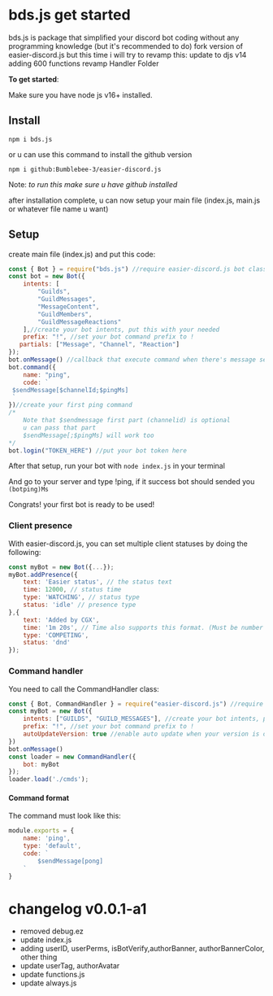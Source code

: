 # bds.js get started
bds.js is package that simplified your discord bot coding without any programming knowledge (but it's recommended to do)
fork version of easier-discord.js but this time i will try to revamp this:
update to djs v14
adding 600 functions
revamp Handler Folder


**To get started**:

Make sure you have node js v16+ installed.

## Install
```
npm i bds.js
```
or u can use this command to install the github version
```
npm i github:Bumblebee-3/easier-discord.js
```
Note: _to run this make sure u have github installed_

after installation complete, u can now setup your main file (index.js, main.js or whatever file name u want)
## Setup
create main file (index.js) and put this code:
```javascript
const { Bot } = require("bds.js") //require easier-discord.js bot class
const bot = new Bot({
    intents: [
        "Guilds",
        "GuildMessages",
        "MessageContent",
        "GuildMembers",
        "GuildMessageReactions"
    ],//create your bot intents, put this with your needed
    prefix: "!", //set your bot command prefix to !
   partials: ["Message", "Channel", "Reaction"]
});
bot.onMessage() //callback that execute command when there's message send, put this once in your bot
bot.command({
    name: "ping",
    code: `
 $sendMessage[$channelId;$pingMs]
 `
})//create your first ping command
/*
    Note that $sendmessage first part (channelid) is optional
    u can pass that part
    $sendMessage[;$pingMs] will work too
*/
bot.login("TOKEN_HERE") //put your bot token here
```
After that setup, run your bot with `node index.js` in your terminal

And go to your server and type !ping, if it success bot should sended you `(botping)Ms`

Congrats! your first bot is ready to be used!
### Client presence
With easier-discord.js, you can set multiple client statuses by doing the following:
```js
const myBot = new Bot({...});
myBot.addPresence({
    text: 'Easier status', // the status text
    time: 12000, // status time
    type: 'WATCHING', // status type
    status: 'idle' // presence type
},{
    text: 'Added by CGX',
    time: '1m 20s', // Time also supports this format. (Must be number or string)
    type: 'COMPETING',
    status: 'dnd'
});
```
### Command handler
You need to call the CommandHandler class:
```js
const { Bot, CommandHandler } = require("easier-discord.js") //require easier-discord.js classes
const myBot = new Bot({
    intents: ["GUILDS", "GUILD_MESSAGES"], //create your bot intents, put this with your needed
    prefix: "!", //set your bot command prefix to !
    autoUpdateVersion: true //enable auto update when your version is outdated, set to false or leave this part to disable
})
bot.onMessage()
const loader = new CommandHandler({
    bot: myBot
});
loader.load('./cmds');
```
#### Command format
The command must look like this:
```js
module.exports = {
    name: 'ping',
    type: 'default',
    code: `
        $sendMessage[pong]
    `
}
```

# changelog v0.0.1-a1
- removed debug.ez
- update index.js
- adding userID, userPerms, isBotVerify,authorBanner, authorBannerColor, other thing
- update userTag, authorAvatar
- update functions.js
- update always.js
